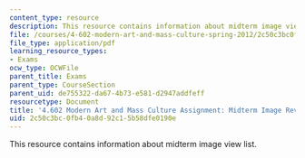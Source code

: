 ```yaml
---
content_type: resource
description: This resource contains information about midterm image view list.
file: /courses/4-602-modern-art-and-mass-culture-spring-2012/2c50c3bc0fb40a8d92c15b58dfe0190e_MIT4_602S12_Midimgrviewlst.pdf
file_type: application/pdf
learning_resource_types:
- Exams
ocw_type: OCWFile
parent_title: Exams
parent_type: CourseSection
parent_uid: de755322-da67-4b73-e581-d2947addfeff
resourcetype: Document
title: '4.602 Modern Art and Mass Culture Assignment: Midterm Image Review List'
uid: 2c50c3bc-0fb4-0a8d-92c1-5b58dfe0190e
---
```

This resource contains information about midterm image view list.